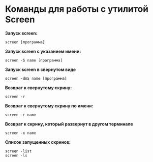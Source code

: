 # Команды для работы с утилитой Screen

**Запуск screen:** 

    screen [программа]

**Запуск screen с указанием имени:**

    screen -S name [программа]
    
**Запуск screen в свернутом виде**

    screen -dmS name [программа]
    
**Возврат к свернутому скрину:** 

    screen -r
    
**Возврат к свернутому скрину по имени:** 

    screen -r name
    
**Возврат к скрину, который развернут в другом терминале**

    screen -x name
    
**Список запущенных скринов:** 

    screen -list
    screen -ls
    

